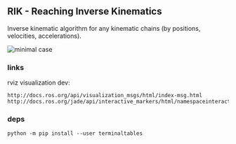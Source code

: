 ## RIK - Reaching Inverse Kinematics

Inverse kinematic algorithm for any kinematic chains (by positions, velocities, accelerations).

![minimal case](https://github.com/Ram2301/rik/tree/master/docs/pics/9dof.png)

### links

rviz visualization dev:

    http://docs.ros.org/api/visualization_msgs/html/index-msg.html
    http://docs.ros.org/jade/api/interactive_markers/html/namespaceinteractive__markers.html

### deps

    python -m pip install --user terminaltables
